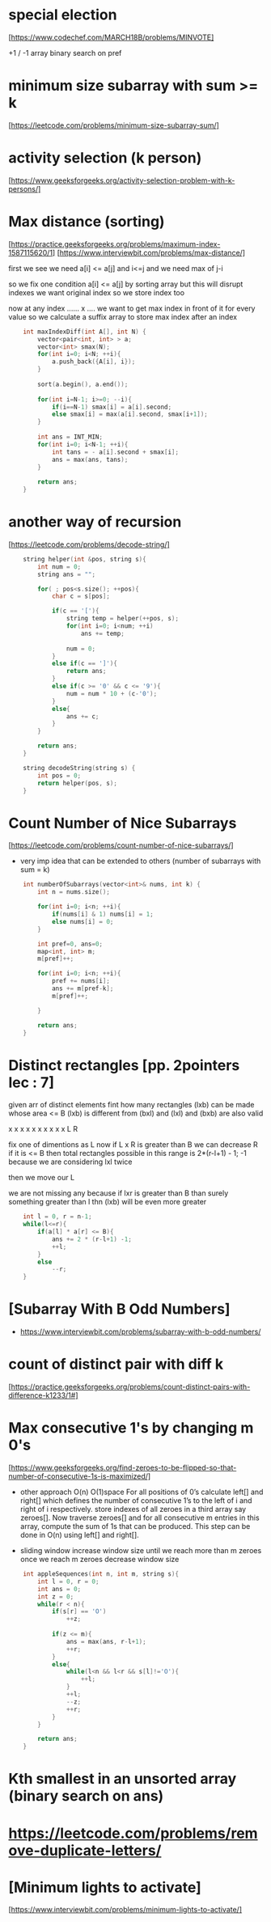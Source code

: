 # special election
[https://www.codechef.com/MARCH18B/problems/MINVOTE]

+1 / -1 array
binary search on pref



# minimum size subarray with sum >= k
[https://leetcode.com/problems/minimum-size-subarray-sum/]




# activity selection (k person)
[https://www.geeksforgeeks.org/activity-selection-problem-with-k-persons/]






# Max distance (sorting)
[https://practice.geeksforgeeks.org/problems/maximum-index-1587115620/1]
[https://www.interviewbit.com/problems/max-distance/]

first we see we need a[i] <= a[j] and i<=j and we need max of j-i

so we fix one condition a[i] <= a[j] by sorting array but this will disrupt indexes we want original index so we store index too

now at any index ...... x .... we want to get max index in front of it for every value
so we calculate a suffix array to store max index after an index

```c++
    int maxIndexDiff(int A[], int N) { 
        vector<pair<int, int> > a;
        vector<int> smax(N);
        for(int i=0; i<N; ++i){
            a.push_back({A[i], i});
        }
        
        sort(a.begin(), a.end());
        
        for(int i=N-1; i>=0; --i){
            if(i==N-1) smax[i] = a[i].second;
            else smax[i] = max(a[i].second, smax[i+1]);
        }
        
        int ans = INT_MIN;
        for(int i=0; i<N-1; ++i){
            int tans = - a[i].second + smax[i];
            ans = max(ans, tans);
        }
        
        return ans;
    }
```





# another way of recursion
[https://leetcode.com/problems/decode-string/]

```c++
	string helper(int &pos, string s){
		int num = 0;
		string ans = "";

		for( ; pos<s.size(); ++pos){
			char c = s[pos];

			if(c == '['){
				string temp = helper(++pos, s);
				for(int i=0; i<num; ++i)
					ans += temp;
				
				num = 0;
			}
			else if(c == ']'){
				return ans;
			}
			else if(c >= '0' && c <= '9'){
				num = num * 10 + (c-'0');
			}
			else{
				ans += c;
			}
		}

		return ans;
	}

    string decodeString(string s) {
		int pos = 0;
		return helper(pos, s);
    }
```








# Count Number of Nice Subarrays
[https://leetcode.com/problems/count-number-of-nice-subarrays/]

- very imp idea that can be extended to others (number of subarrays with sum = k)
 
```c++
    int numberOfSubarrays(vector<int>& nums, int k) {
		int n = nums.size();

		for(int i=0; i<n; ++i){
			if(nums[i] & 1) nums[i] = 1;
			else nums[i] = 0;
		}

		int pref=0, ans=0;
		map<int, int> m; 
		m[pref]++;

		for(int i=0; i<n; ++i){
			pref += nums[i];
			ans += m[pref-k];
            m[pref]++;

		}

		return ans;
    }
```





# Distinct rectangles [pp. 2pointers lec : 7]
given arr of distinct elements fint how many rectangles (lxb) can be made whose area <= B (lxb) is different from (bxl)
and (lxl) and (bxb) are also valid

x x x x x x x x x x 
L 				  R 

fix one of dimentions as L now if L x R is greater than B we can decrease R 
if it is <= B then total rectangles possible in this range is 2*(r-l+1) - 1; -1 because we are considering lxl twice

then we move our L

we are not missing any because if lxr is greater than B than surely something greater than l thn (lxb) will be even more greater

```c++
	int l = 0, r = n-1;
	while(l<=r){
		if(a[l] * a[r] <= B){
			ans += 2 * (r-l+1) -1;
			++l;
		}
		else
			--r;
	}
```



# [Subarray With B Odd Numbers]
- https://www.interviewbit.com/problems/subarray-with-b-odd-numbers/




# count of distinct pair with diff k
[https://practice.geeksforgeeks.org/problems/count-distinct-pairs-with-difference-k1233/1#]





# Max consecutive 1's by changing m 0's
[https://www.geeksforgeeks.org/find-zeroes-to-be-flipped-so-that-number-of-consecutive-1s-is-maximized/]


- other approach O(n) O(1)space
	For all positions of 0’s calculate left[] and right[] which defines the number of consecutive 1’s to the left of i and right of i respectively. 
	store indexes of all zeroes in a third array say zeroes[]. 
	Now traverse zeroes[] and for all consecutive m entries in this array, compute the sum of 1s that can be produced. This step can be done in O(n) using left[] and right[]. 


- sliding window
	increase window size until we reach more than m zeroes 
	once we reach m zeroes decrease window size

```c++
    int appleSequences(int n, int m, string s){
		int l = 0, r = 0;
		int ans = 0;
		int z = 0;
		while(r < n){
			if(s[r] == 'O')
				++z;
			
			if(z <= m){
				ans = max(ans, r-l+1);
				++r;
			}
			else{
				while(l<n && l<r && s[l]!='O'){
					++l;
				}
				++l;
				--z;
				++r;
			}
		}

		return ans;
    }
```



# Kth smallest in an unsorted array (binary search on ans)



# https://leetcode.com/problems/remove-duplicate-letters/



# [Minimum lights to activate] 
[https://www.interviewbit.com/problems/minimum-lights-to-activate/]